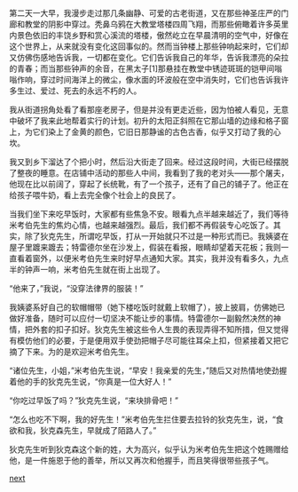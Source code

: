 
第二天一大早，我漫步走过那几条幽静、可爱的古老街道，又在那些神圣庄严的门廊和教堂的阴影中穿过。秃鼻乌鸦在大教堂塔楼四周飞翔，而那些俯瞰着许多英里内景色依旧的丰饶乡野和赏心溪流的塔楼，傲然屹立在早晨清明的空气中，好像在这个世界上，从来就没有变化这回事似的。然而当钟楼上那些钟响起来时，它们却又仿佛伤感地告诉我，一切都在变化。它们告诉我自己的年华，告诉我漂亮的朵拉的青春；而当那些钟声的余音，在黑太子[1]那悬挂在教堂中锈迹斑斑的铠甲间嗡嗡作响，穿过时间海洋上的微尘，像水面的环波般在空中消失时，它们也告诉我许多生过、爱过、死去的永远不朽的人。

我从街道拐角处看了看那座老房子，但是并没有更走近些，因为怕被人看见，无意中破坏了我来此地帮着实行的计划。初升的太阳正斜照在它那山墙的边缘和格子窗上，为它们染上了金黄的颜色，它旧日那静谧的古色古香，似乎又打动了我的心坎。

我又到乡下溜达了个把小时，然后沿大街走了回来。经过这段时间，大街已经摆脱了整夜的睡意。在店铺中活动的那些人中间，我看到了我的老对头——那个屠夫，他现在比以前阔了，穿起了长统靴，有了一个孩子，还有了自己的铺子了。他正在给孩子喂牛奶，看上去完全像个社会上的良民了。

当我们坐下来吃早饭时，大家都有些焦急不安。眼看九点半越来越近了，我们等待米考伯先生的焦灼心情，也越来越强烈。最后，我们都不再假装专心吃饭了。其实，除了狄克先生，所谓吃早饭，打从一开始就只不过是一种形式而已。我姨婆在屋子里踱来踱去；特雷德尔坐在沙发上，假装在看报，眼睛却望着天花板；我则一直看着窗外，以便米考伯先生来时好早点通知大家。其实，我并没有看多久，九点半的钟声一响，米考伯先生就在街上出现了。

“他来了，”我说，“没穿法律界的服装！”

我姨婆系好自己的软帽帽带（她下楼吃饭时就戴上软帽了），披上披肩，仿佛她已做好准备，随时可以应付一切坚决不能让步的事情。特雷德尔一副毅然决然的神情，把外套的扣子扣好。狄克先生被这些令人生畏的表现弄得不知所措，但又觉得有模仿他们的必要，于是便用双手使劲把帽子尽可能往耳朵上扣，但紧接着又把它摘了下来。为的是欢迎米考伯先生。

“诸位先生，小姐，”米考伯先生说，“早安！我亲爱的先生，”随后又对热情地使劲握着他的手的狄克先生说，“你真是一位大好人！”

“你吃过早饭了吗？”狄克先生说，“来块排骨吧！”

“怎么也吃不下啊，我的好先生！”米考伯先生拦住要去拉铃的狄克先生，说，“食欲和我，狄克森先生，早就成了陌路人了。”

狄克先生听到狄克森这个新的姓，大为高兴，似乎认为米考伯先生把这个姓赐赠给他，是一件施恩于他的善举，所以又再次和他握手，而且笑得很带些孩子气。

[next](page656)